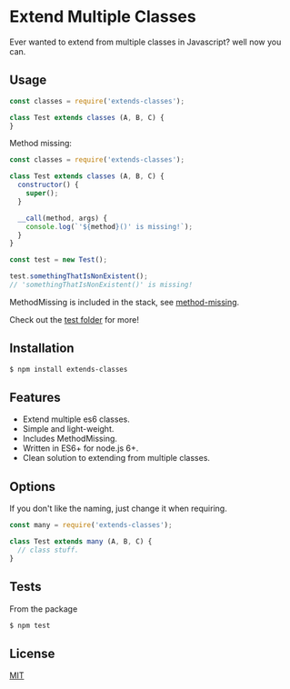 # Extend Multiple Classes

  Ever wanted to extend from multiple classes in Javascript? well now you can.

## Usage

```js
const classes = require('extends-classes');

class Test extends classes (A, B, C) {
}
```

Method missing:

```js
const classes = require('extends-classes');

class Test extends classes (A, B, C) {
  constructor() {
    super();
  }

  __call(method, args) {
    console.log(`'${method}()' is missing!`);
  }
}

const test = new Test();

test.somethingThatIsNonExistent();
// 'somethingThatIsNonExistent()' is missing!
```

MethodMissing is included in the stack, see [method-missing](https://www.npmjs.com/package/method-missing).

Check out the [test folder](test) for more!

## Installation

```bash
$ npm install extends-classes
```

## Features

  * Extend multiple es6 classes.
  * Simple and light-weight.
  * Includes MethodMissing.
  * Written in ES6+ for node.js 6+.
  * Clean solution to extending from multiple classes.

## Options

  If you don't like the naming, just change it when requiring.

```js
const many = require('extends-classes');

class Test extends many (A, B, C) {
  // class stuff.
}
```

## Tests

  From the package 

  ```bash
  $ npm test
  ```

## License

  [MIT](LICENSE)